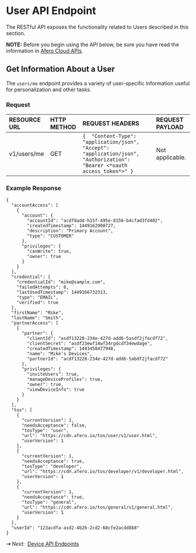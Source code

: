 # User API Endpoint

The RESTful API exposes the functionality related to Users described in this section.

<div class="af-callout">
<div class="callout-text">
<p><strong>NOTE:</strong> Before you begin using the API below, be sure you have read the information in <a href="../CloudAPIs">Afero Cloud APIs</a>.
</div>
</div>

## Get Information About a User

The `users/me` endpoint provides a variety of user-specific information useful for personalization and other tasks.

### Request

| RESOURCE URL | HTTP METHOD | REQUEST HEADERS                                              | REQUEST PAYLOAD |
| :----------- | :---------- | :----------------------------------------------------------- | :-------------- |
| v1/users/me  | GET         | `{  "Content-Type": "application/json",  "Accept": "application/json",  "Authorization": "Bearer <*oauth access_token*>" }` | Not applicable. |

### Example Response

```
{
  "accountAccess": [
    {
      "account": {
        "accountId": "acdf8add-h15f-495e-8156-b4cfad3fd402",
        "createdTimestamp": 1449162900727,
        "description": "Primary Account",
        "type": "CUSTOMER"
      },
      "privileges": {
        "canWrite": true,
        "owner": true
      }
    }
  ],
  "credential": {
    "credentialId": "mike@sample.com",
    "failedAttempts": 0,
    "lastUsedTimestamp": 1449166732313,
    "type": "EMAIL",
    "verified": true
  },
  "firstName": "Mike",
  "lastName": "Smith",
  "partnerAccess": [
    {
      "partner": {
        "clientId": "asdf13228-234e-427d-add6-5asdf2jfacdf72",
        "clientSecret": "asdf23ewf14wf34rgdcdf34ewdage",
        "createdTimestamp": 1443458477948,
        "name": "Mike's Devices",
        "partnerId": "acdf13228-234e-427d-add6-5abdf2jfacdf72"
      },
      "privileges": {
        "inviteUsers": true,
        "manageDeviceProfiles": true,
        "owner": true,
        "viewDeviceInfo": true
      }
    }
  ],
  "tos": [
    {
      "currentVersion": 1,
      "needsAcceptance": false,
      "tosType": "user",
      "url": "https://cdn.afero.io/tos/user/v1/user.html",
      "userVersion": 1
    },
    {
      "currentVersion": 1,
      "needsAcceptance": true,
      "tosType": "developer",
      "url": "https://cdn.afero.io/tos/developer/v1/developer.html",
      "userVersion": 1
    },
    {
      "currentVersion": 1,
      "needsAcceptance": true,
      "tosType": "general",
      "url": "https://cdn.afero.io/tos/general/v1/general.html",
      "userVersion": 1
    }
  ],
  "userId": "123acdfa-asd2-4b26-2cd2-68cfe2acdd8b8"
}
```

<strong>&#8674;</strong> <em>Next:</em>&nbsp;&nbsp;[Device API Endpoints](../API-DeviceEndpoints)